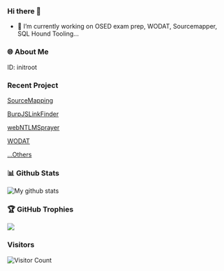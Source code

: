 ### Hi there 👋

- 🔭 I’m currently working on OSED exam prep, WODAT, Sourcemapper, SQL Hound Tooling...

### 🌐 About Me

ID: initroot

### Recent Project
[SourceMapping](https://github.com/InitRoot/SourceMapping)

[BurpJSLinkFinder](https://github.com/InitRoot/BurpJSLinkFinder)

[webNTLMSprayer](https://github.com/InitRoot/webntlmSpray)

[WODAT](https://github.com/InitRoot/wodat)

[...Others](https://github.com/InitRoot?tab=repositories)

### 📊 Github Stats

<img src="https://github-readme-stats.vercel.app/api?username=InitRoot&show_icons=true&theme=cobalt&include_all_commits=true&count_private=true&layout=compact" alt="My github stats"/>

### 🏆 GitHub Trophies
![](https://github-profile-trophy.vercel.app/?username=InitRoot&theme=radical&no-frame=false&no-bg=true&margin-w=4)


### Visitors
![Visitor Count](https://profile-counter.glitch.me/InitRoot/count.svg)

